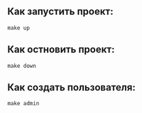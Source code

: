 ## Как запустить проект:

```
make up
```

## Как остновить проект:

```
make down
```

## Как создать пользователя:

```
make admin
```